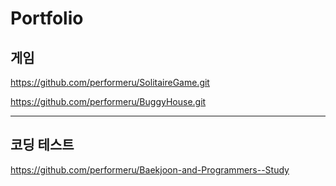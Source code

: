 # Portfolio

## 게임
https://github.com/performeru/SolitaireGame.git

https://github.com/performeru/BuggyHouse.git
___
## 코딩 테스트
https://github.com/performeru/Baekjoon-and-Programmers--Study
